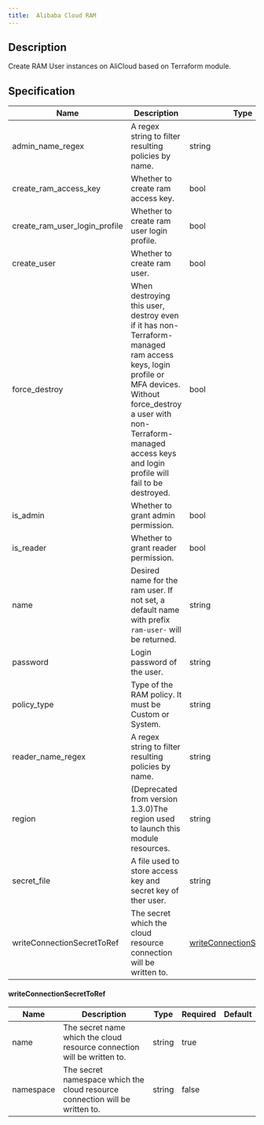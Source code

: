 ```yaml
---
title:  Alibaba Cloud RAM
---
```


## Description

Create RAM User instances on AliCloud based on Terraform module.

## Specification


 Name | Description | Type | Required | Default 
 ------------ | ------------- | ------------- | ------------- | ------------- 
 admin_name_regex | A regex string to filter resulting policies by name. | string | false |  
 create_ram_access_key | Whether to create ram access key. | bool | false |  
 create_ram_user_login_profile | Whether to create ram user login profile. | bool | false |  
 create_user | Whether to create ram user. | bool | false |  
 force_destroy | When destroying this user, destroy even if it has non-Terraform-managed ram access keys, login profile or MFA devices. Without force_destroy a user with non-Terraform-managed access keys and login profile will fail to be destroyed. | bool | false |  
 is_admin | Whether to grant admin permission. | bool | false |  
 is_reader | Whether to grant reader permission. | bool | false |  
 name | Desired name for the ram user. If not set, a default name with prefix `ram-user-` will be returned. | string | false |  
 password | Login password of the user. | string | false |  
 policy_type | Type of the RAM policy. It must be Custom or System. | string | false |  
 reader_name_regex | A regex string to filter resulting policies by name. | string | false |  
 region | (Deprecated from version 1.3.0)The region used to launch this module resources. | string | false |  
 secret_file | A file used to store access key and secret key of ther user. | string | false |  
 writeConnectionSecretToRef | The secret which the cloud resource connection will be written to. | [writeConnectionSecretToRef](#writeConnectionSecretToRef) | false |  


#### writeConnectionSecretToRef

 Name | Description | Type | Required | Default 
 ------------ | ------------- | ------------- | ------------- | ------------- 
 name | The secret name which the cloud resource connection will be written to. | string | true |  
 namespace | The secret namespace which the cloud resource connection will be written to. | string | false |  
